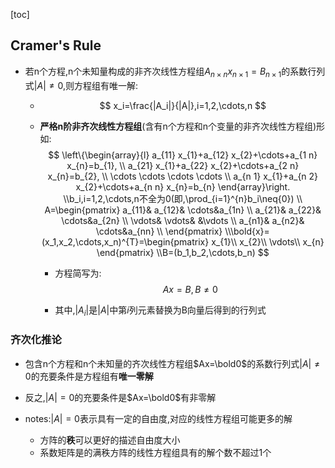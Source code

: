 [toc]

## Cramer's Rule

- 若n个方程,n个未知量构成的非齐次线性方程组$A_{n\times{n}}x_{n\times{1}}=B_{n\times{1}}$的系数行列式$|A|\neq{0}$,则方程组有唯一解:

  - $$
    x_i=\frac{|A_i|}{|A|},i=1,2,\cdots,n
    $$

  - **严格n阶非齐次线性方程组**(含有n个方程和n个变量的非齐次线性方程组)形如:
    $$
    \left\{\begin{array}{l}
    a_{11} x_{1}+a_{12} x_{2}+\cdots+a_{1 n} x_{n}=b_{1}, \\
    a_{21} x_{1}+a_{22} x_{2}+\cdots+a_{2 n} x_{n}=b_{2}, \\
    \cdots \cdots \cdots \cdots \\
    a_{n 1} x_{1}+a_{n 2} x_{2}+\cdots+a_{n n} x_{n}=b_{n}
    \end{array}\right.
    \\b_i,i=1,2,\cdots,n不全为0(即,\prod_{i=1}^{n}b_i\neq{0})
    \\ A=\begin{pmatrix}
       a_{11}&  a_{12}&  \cdots&a_{1n} \\
        a_{21}&  a_{22}&  \cdots&a_{2n} \\
        \vdots&  \vdots&  &\vdots \\
        a_{n1}&  a_{n2}&  \cdots&a_{nn} \\
      \end{pmatrix}
    \\\bold{x}=(x_1,x_2,\cdots,x_n)^{T}=\begin{pmatrix}
     x_{1}\\
     x_{2}\\
     \vdots\\
    x_{n}
    \end{pmatrix}
    \\B=(b_1,b_2,\cdots,b_n)
    $$

    - 方程简写为:
      $$
      Ax=B,B\neq{0}
      $$
      

    - 其中,$|A_i|$是$|A|$中第$i$列元素替换为B向量后得到的行列式


### 齐次化推论

- 包含n个方程和n个未知量的齐次线性方程组$Ax=\bold0$的系数行列式$|A|\neq{0}$的充要条件是方程组有**唯一零解**

- 反之,$|A|=0$的充要条件是$Ax=\bold0$有非零解

- notes:$|A|=0$表示具有一定的自由度,对应的线性方程组可能更多的解

  - 方阵的**秩**可以更好的描述自由度大小
  - 系数矩阵是的满秩方阵的线性方程组具有的解个数不超过1个

  